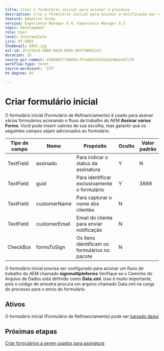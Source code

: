 ```yaml
---
title: Criar o formulário inicial para acionar o processo
description: Crie o formulário inicial para acionar a notificação por email para iniciar o processo de assinatura.
feature: Adaptive Forms
version: Experience Manager 6.4, Experience Manager 6.5
topic: Development
role: User
level: Intermediate
jira: KT-6892
thumbnail: 6892.jpg
exl-id: d7c55dc8-d886-4629-bb50-d927308d12e3
duration: 35
source-git-commit: 03b68057748892c757e0b5315d3a41d0a2e4fc79
workflow-type: tm+mt
source-wordcount: '177'
ht-degree: 8%

---
```


# Criar formulário inicial

O formulário inicial (Formulário de Refinanciamento) é usado para assinar vários formulários acionando o fluxo de trabalho do AEM **Assinar vários Forms**. Você pode inserir valores de sua escolha, mas garantir que os seguintes campos sejam adicionados ao formulário.

| Tipo de campo | Nome | Propósito | Oculto | Valor padrão |
| ------------------------|---------------------------------------|--------------------|--------|----------------- |
| TextField | assinado | Para indicar o status da assinatura | Y | N |
| TextField | guid | Para identificar exclusivamente o formulário | Y | 3889 |
| TextField | customerName | Para capturar o nome dos clientes | N |
| TextField | customerEmail | Email do cliente para enviar notificação | N |
| CheckBox | formsToSign | Os itens identificam os formulários no pacote | N |

O formulário inicial precisa ser configurado para acionar um fluxo de trabalho do AEM chamado **signmultipleforms**
Verifique se o Caminho do Arquivo de Dados está definido como **Data.xml**. Isso é muito importante, pois o código de amostra procura um arquivo chamado Data.xml na carga do processo para o envio do formulário.

## Ativos

O formulário inicial (Formulário de Refinanciamento) pode ser [baixado daqui](assets/refinance-form.zip)

## Próximas etapas

[Criar formulários a serem usados para assinatura](./create-forms-for-signing.md)
